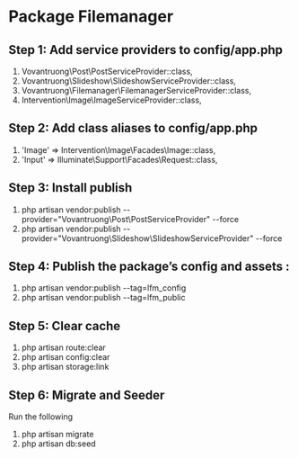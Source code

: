 # Package Filemanager

## Step 1: Add service providers to **config/app.php**

1. Vovantruong\Post\PostServiceProvider::class,
1. Vovantruong\Slideshow\SlideshowServiceProvider::class,
1. Vovantruong\Filemanager\FilemanagerServiceProvider::class,
1. Intervention\Image\ImageServiceProvider::class,

## Step 2: Add class aliases to **config/app.php**

1. 'Image' => Intervention\Image\Facades\Image::class,
1. 'Input' => Illuminate\Support\Facades\Request::class,

## Step 3: Install publish

1. php artisan vendor:publish --provider="Vovantruong\Post\PostServiceProvider" --force
1. php artisan vendor:publish --provider="Vovantruong\Slideshow\SlideshowServiceProvider" --force




## Step 4: Publish the package’s config and assets :

1. php artisan vendor:publish --tag=lfm_config
1. php artisan vendor:publish --tag=lfm_public

## Step 5: Clear cache
1. php artisan route:clear
1. php artisan config:clear
1. php artisan storage:link

## Step 6: Migrate and Seeder
Run the following
1. php artisan migrate
1. php artisan db:seed